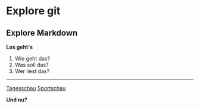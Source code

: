 # Explore git

## Explore Markdown

**Los geht's**

1. Wie geht das?
2. Was soll das?
3. Wer liest das?

---

[Tagesschau](https://tagesschau.de)
[Sportschau](https://www.sportschau.de/fussball/bundesliga2)

**Und nu?**


